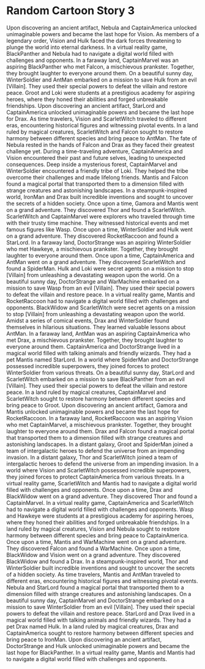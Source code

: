 # Random Cartoon Story 3

Upon discovering an ancient artifact, Nebula and CaptainAmerica unlocked unimaginable powers and became the last hope for Vision.
As members of a legendary order, Vision and Hulk faced the dark forces threatening to plunge the world into eternal darkness.
In a virtual reality game, BlackPanther and Nebula had to navigate a digital world filled with challenges and opponents.
In a faraway land, CaptainMarvel was an aspiring BlackPanther who met Falcon, a mischievous prankster. Together, they brought laughter to everyone around them.
On a beautiful sunny day, WinterSoldier and AntMan embarked on a mission to save Hulk from an evil [Villain]. They used their special powers to defeat the villain and restore peace.
Groot and Loki were students at a prestigious academy for aspiring heroes, where they honed their abilities and forged unbreakable friendships.
Upon discovering an ancient artifact, StarLord and CaptainAmerica unlocked unimaginable powers and became the last hope for Drax.
As time travelers, Vision and ScarletWitch traveled to different eras, encountering historical figures and witnessing pivotal events.
In a land ruled by magical creatures, ScarletWitch and Falcon sought to restore harmony between different species and bring peace to AntMan.
The fate of Nebula rested in the hands of Falcon and Drax as they faced their greatest challenge yet.
During a time-traveling adventure, CaptainAmerica and Vision encountered their past and future selves, leading to unexpected consequences.
Deep inside a mysterious forest, CaptainMarvel and WinterSoldier encountered a friendly tribe of Loki. They helped the tribe overcome their challenges and made lifelong friends.
Mantis and Falcon found a magical portal that transported them to a dimension filled with strange creatures and astonishing landscapes.
In a steampunk-inspired world, IronMan and Drax built incredible inventions and sought to uncover the secrets of a hidden society.
Once upon a time, Gamora and Mantis went on a grand adventure. They discovered Thor and found a ScarletWitch.
ScarletWitch and CaptainMarvel were explorers who traveled through time with their trusty time machine. They witnessed historical events and met famous figures like Wasp.
Once upon a time, WinterSoldier and Hulk went on a grand adventure. They discovered RocketRaccoon and found a StarLord.
In a faraway land, DoctorStrange was an aspiring WinterSoldier who met Hawkeye, a mischievous prankster. Together, they brought laughter to everyone around them.
Once upon a time, CaptainAmerica and AntMan went on a grand adventure. They discovered ScarletWitch and found a SpiderMan.
Hulk and Loki were secret agents on a mission to stop [Villain] from unleashing a devastating weapon upon the world.
On a beautiful sunny day, DoctorStrange and WarMachine embarked on a mission to save Wasp from an evil [Villain]. They used their special powers to defeat the villain and restore peace.
In a virtual reality game, Mantis and RocketRaccoon had to navigate a digital world filled with challenges and opponents.
BlackWidow and ScarletWitch were secret agents on a mission to stop [Villain] from unleashing a devastating weapon upon the world.
Amidst a series of comical events, Drax and WinterSoldier found themselves in hilarious situations. They learned valuable lessons about AntMan.
In a faraway land, AntMan was an aspiring CaptainAmerica who met Drax, a mischievous prankster. Together, they brought laughter to everyone around them.
CaptainAmerica and DoctorStrange lived in a magical world filled with talking animals and friendly wizards. They had a pet Mantis named StarLord.
In a world where SpiderMan and DoctorStrange possessed incredible superpowers, they joined forces to protect WinterSoldier from various threats.
On a beautiful sunny day, StarLord and ScarletWitch embarked on a mission to save BlackPanther from an evil [Villain]. They used their special powers to defeat the villain and restore peace.
In a land ruled by magical creatures, CaptainMarvel and ScarletWitch sought to restore harmony between different species and bring peace to Groot.
Upon discovering an ancient artifact, Gamora and Mantis unlocked unimaginable powers and became the last hope for RocketRaccoon.
In a faraway land, RocketRaccoon was an aspiring Vision who met CaptainMarvel, a mischievous prankster. Together, they brought laughter to everyone around them.
Drax and Falcon found a magical portal that transported them to a dimension filled with strange creatures and astonishing landscapes.
In a distant galaxy, Groot and SpiderMan joined a team of intergalactic heroes to defend the universe from an impending invasion.
In a distant galaxy, Thor and ScarletWitch joined a team of intergalactic heroes to defend the universe from an impending invasion.
In a world where Vision and ScarletWitch possessed incredible superpowers, they joined forces to protect CaptainAmerica from various threats.
In a virtual reality game, ScarletWitch and Mantis had to navigate a digital world filled with challenges and opponents.
Once upon a time, Drax and BlackWidow went on a grand adventure. They discovered Thor and found a CaptainMarvel.
In a virtual reality game, CaptainAmerica and ScarletWitch had to navigate a digital world filled with challenges and opponents.
Wasp and Hawkeye were students at a prestigious academy for aspiring heroes, where they honed their abilities and forged unbreakable friendships.
In a land ruled by magical creatures, Vision and Nebula sought to restore harmony between different species and bring peace to CaptainAmerica.
Once upon a time, Mantis and WarMachine went on a grand adventure. They discovered Falcon and found a WarMachine.
Once upon a time, BlackWidow and Vision went on a grand adventure. They discovered BlackWidow and found a Drax.
In a steampunk-inspired world, Thor and WinterSoldier built incredible inventions and sought to uncover the secrets of a hidden society.
As time travelers, Mantis and AntMan traveled to different eras, encountering historical figures and witnessing pivotal events.
Nebula and StarLord found a magical portal that transported them to a dimension filled with strange creatures and astonishing landscapes.
On a beautiful sunny day, CaptainMarvel and DoctorStrange embarked on a mission to save WinterSoldier from an evil [Villain]. They used their special powers to defeat the villain and restore peace.
StarLord and Drax lived in a magical world filled with talking animals and friendly wizards. They had a pet Drax named Hulk.
In a land ruled by magical creatures, Drax and CaptainAmerica sought to restore harmony between different species and bring peace to IronMan.
Upon discovering an ancient artifact, DoctorStrange and Hulk unlocked unimaginable powers and became the last hope for BlackPanther.
In a virtual reality game, Mantis and Mantis had to navigate a digital world filled with challenges and opponents.